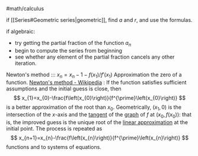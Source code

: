 #math/calculus 

if [[Series#Geometric series|geometric]], find $a$ and $r$, and use the formulas.

if algebraic:
- try getting the partial fraction of the function $a_n$
- begin to compute the series from beginning
- see whether any element of the partial fraction cancels any other iteration.

Newton's method ::: $x_n=x_n-1-f(x_1)/f'(x_1)$
Approximation the zero of a function.
[Newton's method - Wikipedia](https://en.wikipedia.org/wiki/Newton%27s_method) :
If the function satisfies sufficient assumptions and the initial guess is close, then
$$
x_{1}=x_{0}-\frac{f\left(x_{0}\right)}{f^{\prime}\left(x_{0}\right)}
$$ 
is a better approximation of the root than $x_0$. Geometrically, $(x_1, 0)$ is the intersection of the _x_-axis and the [tangent](https://en.wikipedia.org/wiki/Tangent "Tangent") of the [graph](https://en.wikipedia.org/wiki/Graph_of_a_function "Graph of a function") of $f$ at $(x_0, f(x_0))$: that is, the improved guess is the unique root of the [linear approximation](https://en.wikipedia.org/wiki/Linear_approximation "Linear approximation") at the initial point. The process is repeated as$$
x_{n+1}=x_{n}-\frac{f\left(x_{n}\right)}{f^{\prime}\left(x_{n}\right)}
$$ functions and to systems of equations.